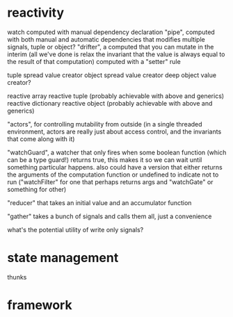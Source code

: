 # reactivity
watch
computed with manual dependency declaration
"pipe", computed with both manual and automatic dependencies that modifies multiple signals, tuple or object?
"drifter", a computed that you can mutate in the interim (all we've done is relax the invariant that the value is always equal to the result of that computation)
computed with a "setter" rule

tuple spread value creator
object spread value creator
deep object value creator?

reactive array
reactive tuple (probably achievable with above and generics)
reactive dictionary
reactive object (probably achievable with above and generics)

"actors", for controlling mutability from outside (in a single threaded environment, actors are really just about access control, and the invariants that come along with it)

"watchGuard", a watcher that only fires when some boolean function (which can be a type guard!) returns true, this makes it so we can wait until something particular happens. also could have a version that either returns the arguments of the computation function or undefined to indicate not to run ("watchFilter" for one that perhaps returns args and "watchGate" or something for other)

"reducer" that takes an initial value and an accumulator function

"gather" takes a bunch of signals and calls them all, just a convenience

what's the potential utility of write only signals?

# state management
thunks

# framework

